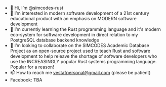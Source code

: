 - 👋 Hi, I’m @simcodes-rust
- 👀 I’m interested in modern software development of a 21st century educational product with an emphasis on MODERN software development
- 🌱 I’m currently learning the Rust programming language and it's modern eco-system for software development in direct relation to my PostgreSQL database backend knowledge
- 💞️ I’m looking to collaborate on the SIMCODES Academic Database Project as an open-source project used to teach Rust and software development to help releave the shortage of software developers who use the INCREASINGLY popular Rust systems programming language. Popular for a reason!
- 📫 How to reach me vestafpersonal@gmail.com (please be patient)
- Facebook: TBA

<!---
simcodes-rust/simcodes-rust is a ✨ special ✨ repository because its `README.md` (this file) appears on your GitHub profile.
You can click the Preview link to take a look at your changes.
--->

